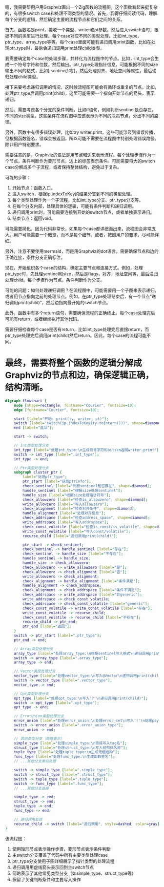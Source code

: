 嗯，我需要帮用户用Graphviz画出一个Zig函数的流程图。这个函数看起来挺复杂的，有很多switch case和处理不同类型的情况。首先，我得仔细阅读代码，理解每个分支的逻辑，然后确定主要的流程节点和它们之间的关系。

首先，函数名是print，接收一个类型、writer和pt参数。然后进入switch语句，根据不同的类型进行处理。每个case对应不同的类型处理，比如int_type、ptr_type、array_type等等。每个case里面可能有递归调用print函数，比如在处理ptr_type时，最后会递归调用print处理child类型。

我需要确定每个case的处理步骤，并转化为流程图中的节点。比如，int_type会生成一个符号字符和位数，然后输出。ptr_type处理指针信息，可能根据不同的size输出不同的格式，比如[*:sentinel]或[*]，然后处理对齐、地址空间等属性，最后递归处理child类型。

接下来要考虑递归调用的情况，这时候流程图可能会有循环或重复的节点。比如，处理ptr_type后调用print(child)，这里可能需要一个指向开始节点的箭头，表示递归。

然后，需要考虑各个分支的条件判断，比如if语句，例如判断sentinel是否存在，不同的size类型，这些条件在流程图中应该表示为不同的决策节点，分出不同的路径。

另外，函数中有很多错误处理，比如try writer.print，这些可能涉及到错误传播，但根据函数签名，错误会被返回，所以可能不需要在流程图中特别处理错误路径，除非用户特别要求。

需要注意的是，Graphviz的语法是用节点和边来表示流程。每个处理步骤作为一个节点，条件判断作为菱形节点，边上的标签表示条件。可能需要将大的switch case分解成多个子流程，或者保持整体结构，避免过于复杂。

可能的步骤：
1. 开始节点：函数入口。
2. 进入switch，根据ip.indexToKey的结果分支到不同的类型处理。
3. 每个类型处理作为一个子流程，比如int_type分支、ptr_type分支等。
4. 在每个分支内部，处理具体的逻辑，可能有条件判断和递归调用。
5. 递归调用print时，可能需要连接到开始的switch节点，或者单独表示递归。
6. 结束节点：返回void。

可能需要简化，因为代码非常长，如果每个case都详细画出来，流程图会非常庞大。用户可能需要一个概览，而不是每个细节。或者，按照用户的要求，尽可能详细。

另外，注意不要使用mermaid，而是用Graphviz的dot语言。需要确保节点和边的正确连接，条件分支正确标注。

现在，开始组织各个case的结构，确定主要节点和连接方式。例如，处理ptr_type时，先处理sentinel和size，然后是flags，对齐，地址空间等，最后递归处理child。每个步骤作为节点，条件判断作为分支。

可能的问题：如何处理递归调用？在流程图中，可能需要用一个子图来表示递归，或者用节点指向之前的处理节点。例如，在ptr_type处理结束后，有一个节点“递归调用print(child)”，然后边指向最开始的switch节点。

此外，函数中有多个return语句，需要确保流程的正确终止。每个case处理完后可能有return，或者继续执行其他代码。

需要仔细检查每个case是否有return，比如int_type处理完后直接return，而ptr_type处理完后调用print(child)然后return。因此，每个case的流程可能不同。

最终，需要将整个函数的逻辑分解成Graphviz的节点和边，确保逻辑正确，结构清晰。
================================================
```dot
digraph flowchart {
    node [shape=rectangle, fontname="Courier", fontsize=10];
    edge [fontname="Courier", fontsize=10];

    start [label="开始: print(ty, writer, pt)"];
    switch [label="switch(ip.indexToKey(ty.toIntern()))", shape=diamond];
    end [label="返回"];

    start -> switch;

    // Int类型处理分支
    int_type [label="处理int_type:\n生成符号字符和bits\n返回writer.print"];
    switch -> int_type [label=".int_type"];
    int_type -> end;

    // Ptr类型处理分支
    subgraph cluster_ptr {
        label="处理ptr_type";
        ptr_start [label="获取ptrInfo"];
        check_sentinel [label="判断sentinel是否存在", shape=diamond];
        handle_sentinel [label="根据size处理sentinel"];
        handle_size [label="根据size处理指针符号"];
        check_allowzero [label="检查is_allowzero", shape=diamond];
        write_allowzero [label="写入allowzero"];
        check_alignment [label="检查对齐条件", shape=diamond];
        handle_alignment [label="处理对齐信息"];
        check_addrspace [label="检查address_space", shape=diamond];
        write_addrspace [label="写入addrspace"];
        check_const_volatile [label="检查is_const/is_volatile", shape=diamond];
        write_const_volatile [label="写入const/volatile"];
        recurse_child [label="递归调用print(child)"];

        ptr_start -> check_sentinel;
        check_sentinel -> handle_sentinel [label="存在"];
        check_sentinel -> handle_size [label="不存在"];
        handle_sentinel -> handle_size;
        handle_size -> check_allowzero;
        check_allowzero -> write_allowzero [label="是"];
        check_allowzero -> check_alignment [label="否"];
        write_allowzero -> check_alignment;
        check_alignment -> handle_alignment [label="条件满足"];
        handle_alignment -> check_addrspace;
        check_alignment -> check_addrspace [label="条件不满足"];
        check_addrspace -> write_addrspace [label="非generic"];
        write_addrspace -> check_const_volatile;
        check_addrspace -> check_const_volatile [label="generic"];
        check_const_volatile -> write_const_volatile [label="存在"];
        write_const_volatile -> recurse_child;
        check_const_volatile -> recurse_child [label="不存在"];
        recurse_child -> ptr_end;
        ptr_end [label="返回"];
    }
    switch -> ptr_start [label=".ptr_type"];
    ptr_end -> end;

    // Array类型处理分支
    array_type [label="处理array_type:\n根据sentinel写入格式\n递归调用print(child)"];
    switch -> array_type [label=".array_type"];
    array_type -> end;

    // Vector类型处理分支
    vector_type [label="处理vector_type:\n写入@Vector\n递归调用print(child)"];
    switch -> vector_type [label=".vector_type"];
    vector_type -> end;

    // Opt类型处理分支
    opt_type [label="处理opt_type:\n写入'?'\n递归调用print(child)"];
    switch -> opt_type [label=".opt_type"];
    opt_type -> end;

    // ErrorUnion类型处理分支
    error_union [label="处理error_union:\n处理error_set\n写入'!'\n处理payload"];
    switch -> error_union [label=".error_union_type"];
    error_union -> end;

    // 其他类型分支（简略表示）
    simple_type [label="处理simple_type:\n直接写入tag名"];
    struct_type [label="处理struct_type:\n写入结构体名称"];
    tuple_type [label="处理tuple_type:\n生成元组结构"];
    func_type [label="处理func_type:\n生成函数签名"];
    // ...其他分支类似处理

    switch -> simple_type [label=".simple_type"];
    switch -> struct_type [label=".struct_type"];
    switch -> tuple_type [label=".tuple_type"];
    switch -> func_type [label=".func_type"];
    // ...其他分支连接

    simple_type -> end;
    struct_type -> end;
    tuple_type -> end;
    func_type -> end;

    // 递归调用处理
    recurse_child -> switch [label="递归调用", style=dashed, color=gray];
}
``` 

该流程图：
1. 使用矩形节点表示操作步骤，菱形节点表示条件判断
2. 主switch分支覆盖了代码中所有主要类型处理case
3. ptr_type分支使用子图详细展示了指针类型的处理流程
4. 递归调用用虚线箭头表示回到主switch节点
5. 简略表示了其他常见类型分支（如simple_type、struct_type等）
6. 保留了关键判断条件和主要写入操作